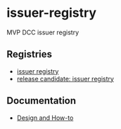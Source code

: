 # issuer-registry
MVP DCC issuer registry

## Registries
- [issuer registry](registry.json)
- [release candidate: issuer registry](registry-rc.json)

## Documentation
- [Design and How-to](https://github.com/digitalcredentials/docs/blob/main/identity/issuer_registry.md)
